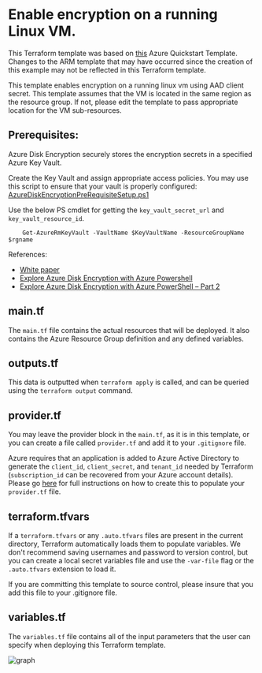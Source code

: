 # Enable encryption on a running Linux VM. 

This Terraform template was based on [this](https://github.com/Azure/azure-quickstart-templates/tree/master/201-encrypt-running-linux-vm) Azure Quickstart Template. Changes to the ARM template that may have occurred since the creation of this example may not be reflected in this Terraform template.

This template enables encryption on a running linux vm using AAD client secret. This template assumes that the VM is located in the same region as the resource group. If not, please edit the template to pass appropriate location for the VM sub-resources.

## Prerequisites:
Azure Disk Encryption securely stores the encryption secrets in a specified Azure Key Vault.

Create the Key Vault and assign appropriate access policies. You may use this script to ensure that your vault is properly configured: [AzureDiskEncryptionPreRequisiteSetup.ps1](https://github.com/Azure/azure-powershell/blob/10fc37e9141af3fde6f6f79b9d46339b73cf847d/src/ResourceManager/Compute/Commands.Compute/Extension/AzureDiskEncryption/Scripts/AzureDiskEncryptionPreRequisiteSetup.ps1)

Use the below PS cmdlet for getting the `key_vault_secret_url` and `key_vault_resource_id`.

```
    Get-AzureRmKeyVault -VaultName $KeyVaultName -ResourceGroupName $rgname
```

References:

- [White paper](https://azure.microsoft.com/en-us/documentation/articles/azure-security-disk-encryption/)
- [Explore Azure Disk Encryption with Azure Powershell](https://blogs.msdn.microsoft.com/azuresecurity/2015/11/16/explore-azure-disk-encryption-with-azure-powershell/)
- [Explore Azure Disk Encryption with Azure PowerShell – Part 2](http://blogs.msdn.com/b/azuresecurity/archive/2015/11/21/explore-azure-disk-encryption-with-azure-powershell-part-2.aspx)


## main.tf
The `main.tf` file contains the actual resources that will be deployed. It also contains the Azure Resource Group definition and any defined variables. 

## outputs.tf
This data is outputted when `terraform apply` is called, and can be queried using the `terraform output` command.

## provider.tf
You may leave the provider block in the `main.tf`, as it is in this template, or you can create a file called `provider.tf` and add it to your `.gitignore` file.

Azure requires that an application is added to Azure Active Directory to generate the `client_id`, `client_secret`, and `tenant_id` needed by Terraform (`subscription_id` can be recovered from your Azure account details). Please go [here](https://www.terraform.io/docs/providers/azurerm/) for full instructions on how to create this to populate your `provider.tf` file.

## terraform.tfvars
If a `terraform.tfvars` or any `.auto.tfvars` files are present in the current directory, Terraform automatically loads them to populate variables. We don't recommend saving usernames and password to version control, but you can create a local secret variables file and use the `-var-file` flag or the `.auto.tfvars` extension to load it.

If you are committing this template to source control, please insure that you add this file to your .gitignore file.

## variables.tf
The `variables.tf` file contains all of the input parameters that the user can specify when deploying this Terraform template.

![graph](/examples/azure-encrypt-running-linux-vm/graph.png)
